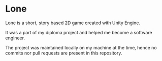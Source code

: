 # Lone
Lone is a short, story based 2D game created with Unity Engine. 

It was a part of my diploma project and helped me become a software engineer.

The project was maintained locally on my machine at the time, hence no commits nor pull requests are present in this repository.
